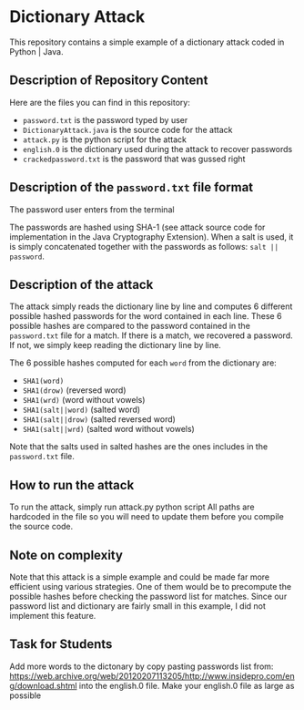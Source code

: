 # Dictionary Attack
This repository contains a simple example of a dictionary attack coded in Python | Java.

## Description of Repository Content

Here are the files you can find in this repository:
* `password.txt` is the password typed by user
* `DictionaryAttack.java` is the source code for the attack
* `attack.py` is the python script for the attack
* `english.0` is the dictionary used during the attack to recover passwords
* `crackedpassword.txt` is the password that was gussed right

## Description of the `password.txt` file format

The password user enters from the terminal 


The passwords are hashed using SHA-1 (see attack source code for implementation
in the Java Cryptography Extension). When a salt is used, it is simply concatenated together with the passwords as follows: `salt || password`.

## Description of the attack

The attack simply reads the dictionary line by line and computes 6 different 
possible hashed passwords for the word contained in each line. These 6 possible
hashes are compared to the password contained in the `password.txt` 
file for a match. If there is a match, we recovered a password. If not, we 
simply keep reading the dictionary line by line. 

The 6 possible hashes computed for each `word` from the dictionary are:
* `SHA1(word)`
* `SHA1(drow)` (reversed word)
* `SHA1(wrd)` (word without vowels)
* `SHA1(salt||word)` (salted word)
* `SHA1(salt||drow)` (salted reversed word)
* `SHA1(salt||wrd)` (salted word without vowels)

Note that the salts used in salted hashes are the ones includes in the 
`password.txt` file.

## How to run the attack

To run the attack, simply run attack.py python script
All paths are hardcoded in the file so you will need to update them before 
you compile the source code. 



## Note on complexity

Note that this attack is a simple example and could be made far more efficient
using various strategies. One of them would be to precompute the possible 
hashes before checking the password list for matches. Since our password list
and dictionary are fairly small in this example, I did not implement this 
feature.  

## Task for Students

Add more words to the dictonary by copy pasting passwords list from: https://web.archive.org/web/20120207113205/http://www.insidepro.com/eng/download.shtml
into the english.0 file.
Make your english.0 file as large as possible
